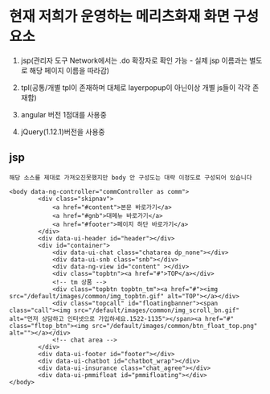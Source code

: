 # 현재 저희가 운영하는 메리츠화재 화면 구성 요소

1. jsp(관리자 도구 Network에서는 .do 확장자로 확인 가능 - 실제 jsp 이름과는 별도로 해당 페이지 이름을 따라감)

2. tpl(공통/개별 tpl이 존재하며 대체로 layerpopup이 아닌이상 개별 js들이 각각 존재함)

3. angular 버전 1점대를 사용중 

4. jQuery(1.12.1)버전을 사용중



## jsp
``` 해당 소스를 제대로 가져오진못했지만 body 안 구성도는 대략 이정도로 구성되어 있습니다 ```
```
<body data-ng-controller="commController as comm">
        <div class="skipnav">
            <a href="#content">본문 바로가기</a>
            <a href="#gnb">대메뉴 바로가기</a>
            <a href="#footer">페이지 하단 바로가기</a>
        </div>
		<div data-ui-header id="header"></div>
		<div id="container">
            <div data-ui-chat class="chatarea dp_none"></div>
            <div data-ui-snb class="snb"></div>
            <div data-ng-view id="content" ></div>
            <div class="topbtn"><a href="#">TOP</a></div>
            <!-- tm 상품 -->
            <div class="topbtn topbtn_tm"><a href="#"><img src="/default/images/common/img_topbtn.gif" alt="TOP"></a></div>			
            <div class="topcall" id="floatingbanner"><span class="call"><img src="/default/images/common/img_scroll_bn.gif" alt="먼저 상담하고 인터넷으로 가입하세요.1522-1135"></span><a href="#" class="fltop_btn"><img src="/default/images/common/btn_float_top.png" alt=""></a></div>					
            <!-- chat area -->					
		</div>
		<div data-ui-footer id="footer"></div>
        <div data-ui-chatbot id="chatbot_wrap"></div>
        <div data-ui-insurance class="chat_agree"></div>
        <div data-ui-pmmifloat id="pmmifloating"></div>
</body>
```